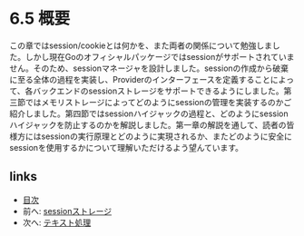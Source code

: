 # 6.5 概要
この章ではsession/cookieとは何かを、また両者の関係について勉強しました。しかし現在Goのオフィシャルパッケージではsessionがサポートされていません。そのため、sessionマネージャを設計しました。sessionの作成から破棄に至る全体の過程を実装し、Providerのインターフェースを定義することによって、各バックエンドのsessionストレージをサポートできるようにしました。第三節ではメモリストレージによってどのようにsessionの管理を実装するのかご紹介しました。第四節ではsessionハイジャックの過程と、どのようにsessionハイジャックを防止するのかを解説しました。第一章の解説を通して、読者の皆様方にはsessionの実行原理とどのように実現されるか、またどのように安全にsessionを使用するかについて理解いただけるよう望んています。
## links
   * [目次](<preface.md>)
   * 前へ: [sessionストレージ](<06.4.md>)
   * 次へ: [テキスト処理](<07.0.md>)
